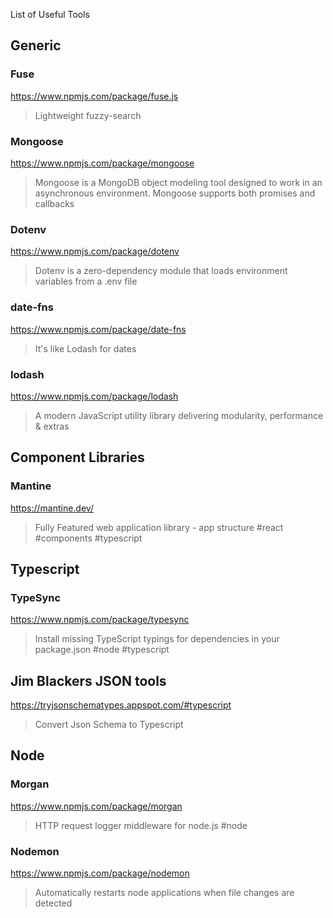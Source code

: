 List of Useful Tools

## Generic
### Fuse
https://www.npmjs.com/package/fuse.js
> Lightweight fuzzy-search

### Mongoose
https://www.npmjs.com/package/mongoose
> Mongoose is a MongoDB object modeling tool designed to work in an asynchronous environment. Mongoose supports both promises and callbacks

### Dotenv
https://www.npmjs.com/package/dotenv
> Dotenv is a zero-dependency module that loads environment variables from a .env file

### date-fns
https://www.npmjs.com/package/date-fns
> It's like Lodash for dates

### lodash
https://www.npmjs.com/package/lodash
> A modern JavaScript utility library delivering modularity, performance & extras

## Component Libraries
### Mantine
https://mantine.dev/
> Fully Featured web application library - app structure
#react #components #typescript

## Typescript
### TypeSync
https://www.npmjs.com/package/typesync
> Install missing TypeScript typings for dependencies in your package.json
#node #typescript

## Jim Blackers JSON tools
https://tryjsonschematypes.appspot.com/#typescript
> Convert Json Schema to Typescript

## Node
### Morgan
https://www.npmjs.com/package/morgan
> HTTP request logger middleware for node.js
#node

### Nodemon
https://www.npmjs.com/package/nodemon
> Automatically restarts node applications when file changes are detected
